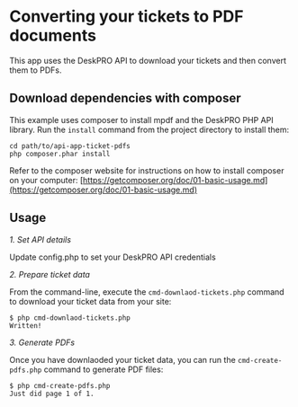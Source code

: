 Converting your tickets to PDF documents
========================================

This app uses the DeskPRO API to download your tickets and then convert them to PDFs.

Download dependencies with composer
-----------------------------------

This example uses composer to install mpdf and the DeskPRO PHP API library. Run the `install` command from the project directory to install them:

    cd path/to/api-app-ticket-pdfs
    php composer.phar install

Refer to the composer website for instructions on how to install composer on your computer:
[https://getcomposer.org/doc/01-basic-usage.md](https://getcomposer.org/doc/01-basic-usage.md)

Usage
-----

*1. Set API details*

Update config.php to set your DeskPRO API credentials

*2. Prepare ticket data*

From the command-line, execute the `cmd-downlaod-tickets.php` command to download your ticket data from your site:

    $ php cmd-downlaod-tickets.php
    Written!

*3. Generate PDFs*

Once you have downlaoded your ticket data, you can run the `cmd-create-pdfs.php` command to generate PDF files:

    $ php cmd-create-pdfs.php
    Just did page 1 of 1.
